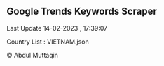 

## Google Trends Keywords Scraper 
 
Last Update 14-02-2023 , 17:39:07

Country List :
VIETNAM.json



© Abdul Muttaqin 
